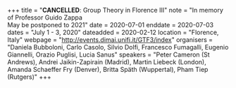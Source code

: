 +++
title = "<b>CANCELLED</b>: Group Theory in Florence III"
note = "In memory of Professor Guido Zappa</br>May be postponed to 2021"
date = 2020-07-01
enddate = 2020-07-03
dates = "July 1 - 3, 2020"
dateadded = 2020-02-12
location = "Florence, Italy"
webpage = "http://events.dimai.unifi.it/GTF3/index"
organisers = "Daniela Bubboloni, Carlo Casolo, Silvio Dolfi, Francesco Fumagalli, Eugenio Giannelli, Orazio Puglisi, Lucia Sanus"
speakers = "Peter Cameron (St Andrews), Andrei Jaikin-Zapirain (Madrid), Martin Liebeck (London), Amanda Schaeffer Fry (Denver), Britta Späth (Wuppertal), Pham Tiep (Rutgers)"
+++
